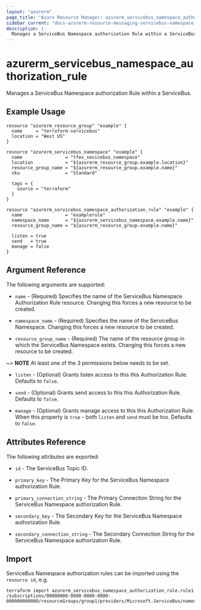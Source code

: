 ```yaml
---
layout: "azurerm"
page_title: "Azure Resource Manager: azurerm_servicebus_namespace_authorization_rule"
sidebar_current: "docs-azurerm-resource-messaging-servicebus-namespace-authorization-rule"
description: |-
  Manages a ServiceBus Namespace authorization Rule within a ServiceBus.
---
```


# azurerm_servicebus_namespace_authorization_rule

Manages a ServiceBus Namespace authorization Rule within a ServiceBus.

## Example Usage

```hcl
resource "azurerm_resource_group" "example" {
  name     = "terraform-servicebus"
  location = "West US"
}

resource "azurerm_servicebus_namespace" "example" {
  name                = "tfex_sevicebus_namespace"
  location            = "${azurerm_resource_group.example.location}"
  resource_group_name = "${azurerm_resource_group.example.name}"
  sku                 = "Standard"

  tags = {
    source = "terraform"
  }
}

resource "azurerm_servicebus_namespace_authorization_rule" "example" {
  name                = "examplerule"
  namespace_name      = "${azurerm_servicebus_namespace.example.name}"
  resource_group_name = "${azurerm_resource_group.example.name}"

  listen = true
  send   = true
  manage = false
}
```

## Argument Reference

The following arguments are supported:

* `name` - (Required) Specifies the name of the ServiceBus Namespace Authorization Rule resource. Changing this forces a new resource to be created.

* `namespace_name` - (Required) Specifies the name of the ServiceBus Namespace. Changing this forces a new resource to be created.

* `resource_group_name` - (Required) The name of the resource group in which the ServiceBus Namespace exists. Changing this forces a new resource to be created.

~> **NOTE** At least one of the 3 permissions below needs to be set.

* `listen` - (Optional) Grants listen access to this this Authorization Rule. Defaults to `false`.

* `send` - (Optional) Grants send access to this this Authorization Rule. Defaults to `false`.

* `manage` - (Optional) Grants manage access to this this Authorization Rule. When this property is `true` - both `listen` and `send` must be too. Defaults to `false`.

## Attributes Reference

The following attributes are exported:

* `id` - The ServiceBus Topic ID.

* `primary_key` - The Primary Key for the ServiceBus Namespace authorization Rule.

* `primary_connection_string` - The Primary Connection String for the ServiceBus Namespace authorization Rule.

* `secondary_key` - The Secondary Key for the ServiceBus Namespace authorization Rule.

* `secondary_connection_string` - The Secondary Connection String for the ServiceBus Namespace authorization Rule.

## Import

ServiceBus Namespace authorization rules can be imported using the `resource id`, e.g.

```shell
terraform import azurerm_servicebus_namespace_authorization_rule.rule1 /subscriptions/00000000-0000-0000-0000-000000000000/resourceGroups/group1/providers/Microsoft.ServiceBus/namespaces/namespace1/AuthorizationRules/rule1
```
